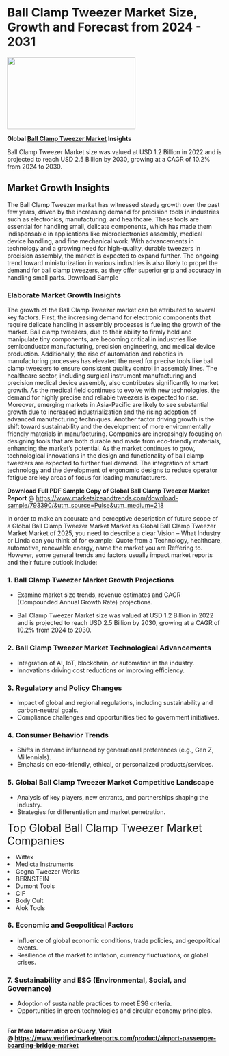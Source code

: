 <H1>Ball Clamp Tweezer Market Size, Growth and Forecast from 2024 - 2031</H1><img class="aligncenter size-medium wp-image-584254" src="https://thirdeyenews.in/wp-content/uploads/2024/09/Global-Market-Research-300x168.jpeg" alt="" width="300" height="168" /><p><strong>Global&nbsp;<a href="https://www.marketsizeandtrends.com/download-sample/793390/&amp;utm_source=Pulse&amp;utm_medium=218">Ball Clamp Tweezer Market</a> Insights</strong></p><p>Ball Clamp Tweezer Market size was valued at USD 1.2 Billion in 2022 and is projected to reach USD 2.5 Billion by 2030, growing at a CAGR of 10.2% from 2024 to 2030.</p><p><h2>Market Growth Insights</h2> The Ball Clamp Tweezer market has witnessed steady growth over the past few years, driven by the increasing demand for precision tools in industries such as electronics, manufacturing, and healthcare. These tools are essential for handling small, delicate components, which has made them indispensable in applications like microelectronics assembly, medical device handling, and fine mechanical work. With advancements in technology and a growing need for high-quality, durable tweezers in precision assembly, the market is expected to expand further. The ongoing trend toward miniaturization in various industries is also likely to propel the demand for ball clamp tweezers, as they offer superior grip and accuracy in handling small parts. Download Sample <h3>Elaborate Market Growth Insights</h3> The growth of the Ball Clamp Tweezer market can be attributed to several key factors. First, the increasing demand for electronic components that require delicate handling in assembly processes is fueling the growth of the market. Ball clamp tweezers, due to their ability to firmly hold and manipulate tiny components, are becoming critical in industries like semiconductor manufacturing, precision engineering, and medical device production. Additionally, the rise of automation and robotics in manufacturing processes has elevated the need for precise tools like ball clamp tweezers to ensure consistent quality control in assembly lines. The healthcare sector, including surgical instrument manufacturing and precision medical device assembly, also contributes significantly to market growth. As the medical field continues to evolve with new technologies, the demand for highly precise and reliable tweezers is expected to rise. Moreover, emerging markets in Asia-Pacific are likely to see substantial growth due to increased industrialization and the rising adoption of advanced manufacturing techniques. Another factor driving growth is the shift toward sustainability and the development of more environmentally friendly materials in manufacturing. Companies are increasingly focusing on designing tools that are both durable and made from eco-friendly materials, enhancing the market’s potential. As the market continues to grow, technological innovations in the design and functionality of ball clamp tweezers are expected to further fuel demand. The integration of smart technology and the development of ergonomic designs to reduce operator fatigue are key areas of focus for leading manufacturers. </p><p><span class=""><strong>Download Full PDF Sample Copy of Global Ball Clamp Tweezer Market Report</strong> @ <a href="https://www.marketsizeandtrends.com/download-sample/793390/&amp;utm_source=Pulse&amp;utm_medium=218" target="_blank">https://www.marketsizeandtrends.com/download-sample/793390/&amp;utm_source=Pulse&amp;utm_medium=218</a></span></p><p>In order to make an accurate and perceptive description of future scope of a Global&nbsp;Ball Clamp Tweezer Market Market as Global&nbsp;Ball Clamp Tweezer Market Market of 2025, you need to describe a clear Vision &ndash; What Industry or Linda can you think of for example: Quote from a Technology, healthcare, automotive, renewable energy, name the market you are Reffering to. However, some general trends and factors usually impact market reports and their future outlook include:</p><h3>1.&nbsp;<strong>Ball Clamp Tweezer Market Growth Projections</strong></h3><ul><li>Examine market size trends, revenue estimates and CAGR (Compounded Annual Growth Rate) projections.</li><li><p>Ball Clamp Tweezer Market size was valued at USD 1.2 Billion in 2022 and is projected to reach USD 2.5 Billion by 2030, growing at a CAGR of 10.2% from 2024 to 2030.</p></li></ul><h3>2.&nbsp;<strong>Ball Clamp Tweezer Market Technological Advancements</strong></h3><ul><li>Integration of AI, IoT, blockchain, or automation in the industry.</li><li>Innovations driving cost reductions or improving efficiency.</li></ul><h3>3.&nbsp;<strong>Regulatory and Policy Changes</strong></h3><ul><li>Impact of global and regional regulations, including sustainability and carbon-neutral goals.</li><li>Compliance challenges and opportunities tied to government initiatives.</li></ul><h3>4.&nbsp;<strong>Consumer Behavior Trends</strong></h3><ul><li>Shifts in demand influenced by generational preferences (e.g., Gen Z, Millennials).</li><li>Emphasis on eco-friendly, ethical, or personalized products/services.</li></ul><h3>5.&nbsp;<strong>Global Ball Clamp Tweezer Market Competitive Landscape</strong></h3><ul><li>Analysis of key players, new entrants, and partnerships shaping the industry.</li><li>Strategies for differentiation and market penetration.</li></ul><p data-pm-slice="1 1 []"><span style="color: inherit; font-family: inherit; font-size: 25px;">Top Global Ball Clamp Tweezer Market Companies</span></p><div class="" data-test-id=""><p><li>Wittex</li><li> Medicta Instruments</li><li> Gogna Tweezer Works</li><li> BERNSTEIN</li><li> Dumont Tools</li><li> CIF</li><li> Body Cult</li><li> Alok Tools</li></p></div><h3>6.&nbsp;<strong>Economic and Geopolitical Factors</strong></h3><ul><li>Influence of global economic conditions, trade policies, and geopolitical events.</li><li>Resilience of the market to inflation, currency fluctuations, or global crises.</li></ul><h3>7.&nbsp;<strong>Sustainability and ESG (Environmental, Social, and Governance)</strong></h3><ul><li>Adoption of sustainable practices to meet ESG criteria.</li><li>Opportunities in green technologies and circular economy principles.</li></ul><h2><strong style="font-size: 14px;">For More Information or Query, Visit @&nbsp;</strong><a style="background-color: #ffffff; font-size: 14px;" href="https://www.marketsizeandtrends.com/report/ball-clamp-tweezer-market/" target="_blank">https://www.verifiedmarketreports.com/product/airport-passenger-boarding-bridge-market</a></h2>
